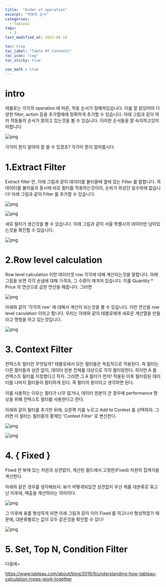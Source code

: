 ```yaml
---
title:  "Order of operation"
excerpt: "작동의 순서"
categories:
  - Tableau
tags:
  - 3
last_modified_at: 2021-04-18

toc: true
toc_label: "Table Of Contents"
toc_icon: "cog"
toc_sticky: true

use_math : true
---
```


# intro

태블로는 각각의 operation 에 따른, 작동 순서가 정해져있습니다. 이를 잘 앍있어야 다양한 filter, action 등을 추가할때에 정확하게 추가할 수 있습니다. 아래 그림과 같이 여러 작동들의 순서가 얽히고 있는것을 볼 수 있습니다. 이러한 순서들을 잘 숙지하고있어야합니다.

![png](/assets/images/Tableau/23_0.png)

각각이 뭔지 알아야 잘 쓸 수 있겠죠? 각각이 뭔지 알아봅시다.

# 1.Extract Filter

Extract filter 란, 아래 그림과 같이 데이터를 불러올때 옆에 있는 Filter 를 말합니다. 즉 데이터를 불러옴과 동시에 바로 필터를 적용하는것이라, 순위가 최상단 일수밖에 없습니다!  아래 그림과 같이 Filter 를 추가할 수 있습니다.

![png](/assets/images/Tableau/24_1.png)

![png](/assets/images/Tableau/24_2.png)

새로 필터가 생긴것을 볼 수 있습니다. 아래 그림과 같이 서울 특별시의 데이터만 남아있는것을 확인할 수 있습니다.

![png](/assets/images/Tableau/24_3.png)



# 2.Row level calculation

Row level calculation 이란 데이터셋 row 각각에 대해 계산되는것을 말합니다. 아래 그림을 보면 각각 손냄에 대해 가격과, 그 수량이 매겨져 있습니다. 이를 Quantity * Price 의 연산으로 곱한 연산을 해줍니다. 그러면 

![png](/assets/images/Tableau/24_4.png)

아래와 같이 '각각의 row' 에 대해서 계산이 되는것을 볼 수 있습니다. 이런 연산을 row level caculation 이라고 합니다. 우리는 아래와 같이 태블로에게 새로운 계산열을 만들라고 명령을 하고 있는것입니다.

![png](/assets/images/Tableau/24_5.png)



# 3. Context Filter

컨텍스트 필터란 무엇일까? 태블로에서 모든 필터들은 독립적으로 적용된다. 즉 필터는 다른 필터들과 상관 없이, 데이터 원본 전체를 대상으로 각각 필터링한다. 하지만 A 를 컨텍스트 필터를 지정했다고 하자. 그러면 그 A 필터가 먼저! 적용된 이후 필터링된 데이터를 나머지 필터들이 필터하게 된다. 즉 필터의 왕이라고 생각하면 된다.

이를 사용하는 이유는 필터가 너무 많거나, 데이터 원본이 큰 경우에 performance 향상을 위해 컨텍스트 필터를 사용한다고 한다. 

아래와 같이 필터를 추가한 뒤에, 오른쪽 키를 누르고 Add to Context 를 선택하자. 그러면 이 필터는 필터중의 황제인 'Context Filter' 로 변신한다. 

![png](/assets/images/Tableau/24_6.png)

![png](/assets/images/Tableau/24_7.png)

#  4. { Fixed }

FIxed 란 뷰에 있는 차원과 상관없이, 계산된 필드에서 고정한(Fixed) 차원의 집계식을 계산한다. 

아래와 같은 경우를 생각해보자. 뷰가 어떻게되있건 상관없이 우선 제품 대분류로 묶고난 이후에, 매출을 계산하라는 의미이다. 

![png](/assets/images/Tableau/24_8.png)

그 이후에 표를 형성하게 되면 아래 그림과 같이 이미 Fixed 를 하고나서 형성하였기 때문에, 대분류별로는 값이 모두 같은것을 확인할 수 있다! 

![png](/assets/images/Tableau/24_9.png)

#  5. Set, Top N, Condition Filter

다음에~ 





https://www.tableau.com/about/blog/2019/9/understanding-how-tableau-calculation-types-work-together



